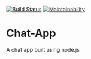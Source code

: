 [![Build Status](https://travis-ci.org/seunmeme/Chat-App.svg?branch=master)](https://travis-ci.org/seunmeme/Chat-App)
[![Maintainability](https://api.codeclimate.com/v1/badges/83dd7cc78c5da1dd07c6/maintainability)](https://codeclimate.com/github/seunmeme/Chat-App/maintainability)
# Chat-App
A chat app built using node.js
